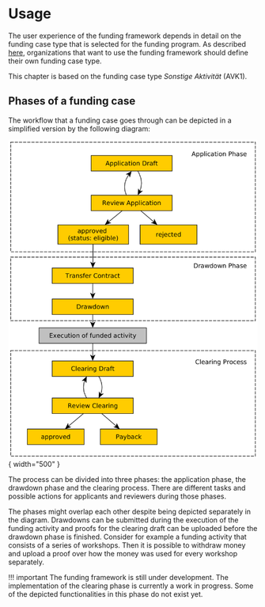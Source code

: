 # Usage

The user experience of the funding framework depends in detail on the funding case type that is selected for the funding program. As described [here](../administration/necessary-adjustments.md), organizations that want to use the funding framework should define their own funding case type.

This chapter is based on the funding case type _Sonstige Aktivität_ (AVK1).

## Phases of a funding case

The workflow that a funding case goes through can be depicted in a simplified version by the following diagram:

![](../img/funding-phases-en.png){ width="500" }

The process can be divided into three phases: the application phase, the drawdown phase and the clearing process. There are different tasks and possible actions for applicants and reviewers during those phases.

The phases might overlap each other despite being depicted separately in the diagram.
Drawdowns can be submitted during the execution of the funding activity and proofs for the clearing draft can be uploaded before the drawdown phase is finished. Consider for example a funding activity that consists of a series of workshops. Then it is possible to withdraw money and upload a proof over how the money was used for every workshop separately.

!!! important
    The funding framework is still under development. The implementation of the clearing phase is currently a work in progress. Some of the depicted functionalities in this phase do not exist yet.
